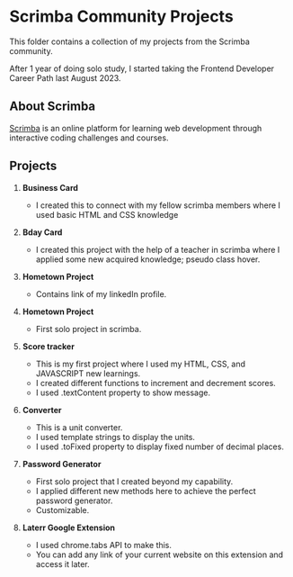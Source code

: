 # Scrimba Community Projects
This folder contains a collection of my projects from the Scrimba community.

After 1 year of doing solo study, 
I started taking the Frontend Developer Career Path last August 2023. 


## About Scrimba

[Scrimba](https://www.scrimba.com/) is an online platform for learning web development through interactive coding challenges and courses.

## Projects


1. **Business Card**
   - I created this to connect with my fellow scrimba members where I used basic HTML and CSS knowledge

2. **Bday Card**
   - I created this project with the help of a teacher in scrimba where I applied some new acquired knowledge; pseudo class hover.
     
3. **Hometown Project**
   - Contains link of my linkedIn profile.

4. **Hometown Project**
   - First solo project in scrimba.

5. **Score tracker**
   - This is my first project where I used my HTML, CSS, and JAVASCRIPT new learnings.
   - I created different functions to increment and decrement scores.
   - I used .textContent property to show message.
6. **Converter**
   - This is a unit converter.
   - I used template strings to display the units.
   - I used .toFixed property to display fixed number of decimal places.
7. **Password Generator**
   - First solo project that I created beyond my capability.
   - I applied different new methods here to achieve the perfect password generator.
   - Customizable.
8. **Laterr Google Extension**
   - I used chrome.tabs API to make this.
   - You can add any link of your current website on this extension and access it later.


  
